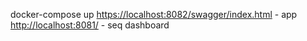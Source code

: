 docker-compose up
[https://localhost:8082/swagger/index.html](https://localhost:8082/swagger/index.html) - app
[http://localhost:8081/](http://localhost:8081/) - seq dashboard
